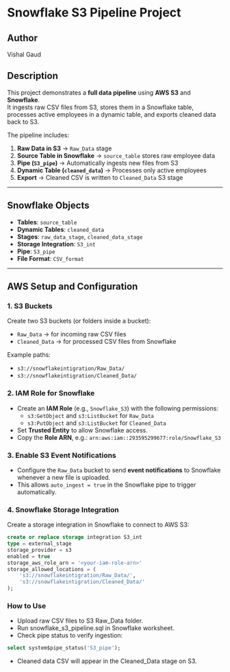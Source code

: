 # Snowflake S3 Pipeline Project

## Author
Vishal Gaud

## Description
This project demonstrates a **full data pipeline** using **AWS S3** and **Snowflake**.  
It ingests raw CSV files from S3, stores them in a Snowflake table, processes active employees in a dynamic table, and exports cleaned data back to S3.

The pipeline includes:

1. **Raw Data in S3** → `Raw_Data` stage  
2. **Source Table in Snowflake** → `source_table` stores raw employee data  
3. **Pipe (`S3_pipe`)** → Automatically ingests new files from S3  
4. **Dynamic Table (`cleaned_data`)** → Processes only active employees  
5. **Export** → Cleaned CSV is written to `Cleaned_Data` S3 stage

---

## Snowflake Objects

- **Tables**: `source_table`  
- **Dynamic Tables**: `cleaned_data`  
- **Stages**: `raw_data_stage`, `cleaned_data_stage`  
- **Storage Integration**: `S3_int`  
- **Pipe**: `S3_pipe`  
- **File Format**: `CSV_format`  

---

## AWS Setup and Configuration

### 1. S3 Buckets
Create two S3 buckets (or folders inside a bucket):

- `Raw_Data` → for incoming raw CSV files  
- `Cleaned_Data` → for processed CSV files from Snowflake  

Example paths:  
- `s3://snowflakeintigration/Raw_Data/`
- `s3://snowflakeintigration/Cleaned_Data/`


### 2. IAM Role for Snowflake
- Create an **IAM Role** (e.g., `Snowflake_S3`) with the following permissions:
  - `s3:GetObject` and `s3:ListBucket` for `Raw_Data`
  - `s3:PutObject` and `s3:ListBucket` for `Cleaned_Data`
- Set **Trusted Entity** to allow Snowflake access.
- Copy the **Role ARN**, e.g.: `arn:aws:iam::293595299677:role/Snowflake_S3`


### 3. Enable S3 Event Notifications
- Configure the `Raw_Data` bucket to send **event notifications** to Snowflake whenever a new file is uploaded.  
- This allows `auto_ingest = true` in the Snowflake pipe to trigger automatically.

### 4. Snowflake Storage Integration
Create a storage integration in Snowflake to connect to AWS S3:
```sql
create or replace storage integration S3_int
type = external_stage
storage_provider = s3
enabled = true
storage_aws_role_arn = '<your-iam-role-arn>'
storage_allowed_locations = (
    's3://snowflakeintigration/Raw_Data/',
    's3://snowflakeintigration/Cleaned_Data/'
);
```

### How to Use
- Upload raw CSV files to S3 Raw_Data folder.
- Run snowflake_s3_pipeline.sql in Snowflake worksheet.
- Check pipe status to verify ingestion:
```sql
select system$pipe_status('S3_pipe');
```
- Cleaned data CSV will appear in the Cleaned_Data stage on S3.


